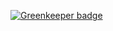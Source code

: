 

[![Greenkeeper badge](https://badges.greenkeeper.io/telemark/fint-token-generator.svg)](https://greenkeeper.io/)